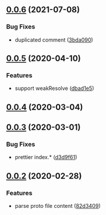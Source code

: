 ## [0.0.6](https://github.com/lancewuz/proto-parser/compare/v0.0.5...v0.0.6) (2021-07-08)


### Bug Fixes

* duplicated comment ([3bda090](https://github.com/lancewuz/proto-parser/commit/3bda090022a55ff61a8dcbf47e3e5fa4b18bfef3))



## [0.0.5](https://github.com/lancewuz/proto-parser/compare/v0.0.4...v0.0.5) (2020-04-10)


### Features

* support weakResolve ([dbad1e5](https://github.com/lancewuz/proto-parser/commit/dbad1e58957820ae6f0891433be7bcb8ce663464))



## [0.0.4](https://github.com/lancewuz/proto-parser/compare/v0.0.3...v0.0.4) (2020-03-04)



## [0.0.3](https://github.com/lancewuz/proto-parser/compare/v0.0.2...v0.0.3) (2020-03-01)


### Bug Fixes

* prettier index.* ([d3d9f61](https://github.com/lancewuz/proto-parser/commit/d3d9f61c205717de4bf7f4151211502cb9ee2c48))



## [0.0.2](https://github.com/lancewuz/proto-parser/compare/82d3409b83e40e1a3e4ee243ac45908caadc4815...v0.0.2) (2020-02-28)


### Features

* parse proto file content ([82d3409](https://github.com/lancewuz/proto-parser/commit/82d3409b83e40e1a3e4ee243ac45908caadc4815))




